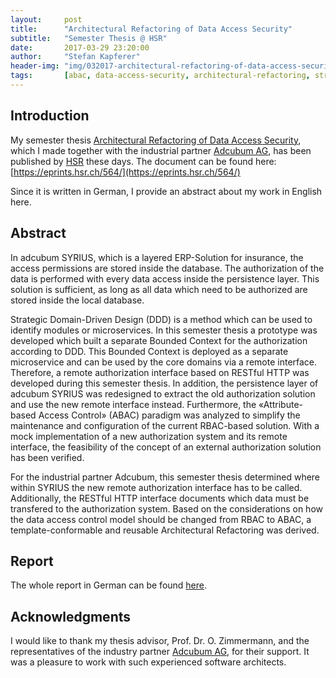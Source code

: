 ```yaml
---
layout:     post
title:      "Architectural Refactoring of Data Access Security"
subtitle:   "Semester Thesis @ HSR"
date:       2017-03-29 23:20:00
author:     "Stefan Kapferer"
header-img: "img/032017-architectural-refactoring-of-data-access-security.jpg"
tags:       [abac, data-access-security, architectural-refactoring, strategic-domain-driven-design]
---
```


## Introduction
My semester thesis [Architectural Refactoring of Data Access Security](https://eprints.hsr.ch/564/), which I made together with the industrial partner [Adcubum AG](http://www.adcubum.com), has been published by [HSR](http://www.hsr.ch) these days.
The document can be found here: [https://eprints.hsr.ch/564/](https://eprints.hsr.ch/564/)

Since it is written in German, I provide an abstract about my work in English here. 

## Abstract
In adcubum SYRIUS, which is a layered ERP-Solution for insurance, the access permissions are stored inside the database. The authorization of the data is performed with every data access inside the persistence layer. This solution is sufficient, as long as all data which need to be authorized are stored inside the local database.

Strategic Domain-Driven Design (DDD) is a method which can be used to identify modules or microservices. In this semester thesis a prototype was developed which built a separate Bounded Context for the authorization according to DDD. This Bounded Context is deployed as a separate microservice and can be used by the core domains via a remote interface. Therefore, a remote authorization interface based on RESTful HTTP was developed during this semester thesis. In addition, the persistence layer of adcubum SYRIUS was redesigned to extract the old authorization solution and use the new remote interface instead. Furthermore, the «Attribute-based Access Control» (ABAC) paradigm was analyzed to simplify the maintenance and configuration of the current RBAC-based solution. With a mock implementation of a new authorization system and its remote interface, the feasibility of the concept of an external authorization solution has been verified.

For the industrial partner Adcubum, this semester thesis determined where within SYRIUS the new remote authorization interface has to be called. Additionally, the RESTful HTTP interface documents which data must be transfered to the authorization system. Based on the considerations on how the data access control model should be changed from RBAC to ABAC, a template-conformable and reusable Architectural Refactoring was derived.

## Report
The whole report in German can be found [here](https://eprints.hsr.ch/564/1/HS16-SA-EP-Kapferer-ArchitecturalRefactoringDataAccessSecurity.pdf).

## Acknowledgments
I would like to thank my thesis advisor, Prof. Dr. O. Zimmermann, and the representatives of the industry partner [Adcubum AG](http://www.adcubum.com), for their support. It was a pleasure to work with such experienced software architects.

